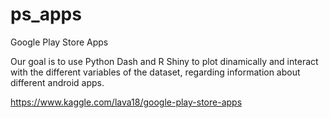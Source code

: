 # ps_apps
Google Play Store Apps

Our goal is to use Python Dash and R Shiny to plot dinamically and interact with the different variables of the dataset, regarding information about different android apps.

https://www.kaggle.com/lava18/google-play-store-apps
